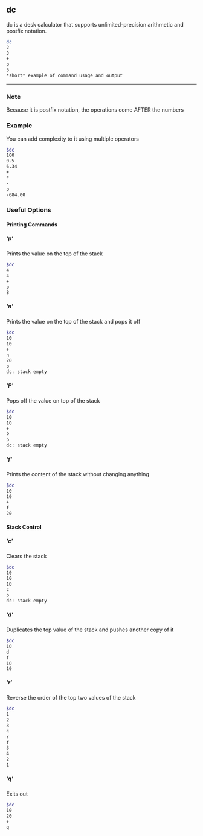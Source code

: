 dc
----
<!-- one line explanation would go here -->
dc is a desk calculator that supports unlimited-precision arithmetic and postfix notation.

<!-- minimal example -->
~~~ bash
dc
2
3
+
p
5
*short* example of command usage and output
~~~

---

### Note
Because it is postfix notation, the operations come AFTER the numbers

### Example
You can add  complexity to it using multiple operators
~~~ bash
$dc
100
0.5
6.34
+
*
-
p
-684.00
~~~

### Useful Options

#### Printing Commands

##### 'p'
Prints the value on the top of the stack
~~~ bash
$dc
4
4
+
p
8
~~~

##### 'n'
Prints the value on the top of the stack and pops it off
~~~ bash
$dc
10
10
+
n
20    
p
dc: stack empty
~~~

##### 'P'
Pops off the value on top of the stack
~~~ bash
$dc
10
10
+
P
p
dc: stack empty
~~~

##### 'f'
Prints the content of the stack without changing anything
~~~ bash
$dc
10
10
+
f
20
~~~

#### Stack Control

##### 'c'
Clears the stack
~~~ bash
$dc
10
10
10
c
p
dc: stack empty
~~~

##### 'd'
Duplicates the top value of the stack and pushes another copy of it
~~~ bash
$dc
10
d
f
10
10
~~~

##### 'r'
Reverse the order of the top two values of the stack
~~~ bash
$dc
1
2
3
4
r
f
3
4
2
1
~~~

##### 'q'
Exits out
~~~ bash
$dc
10
20
+
q
~~~
